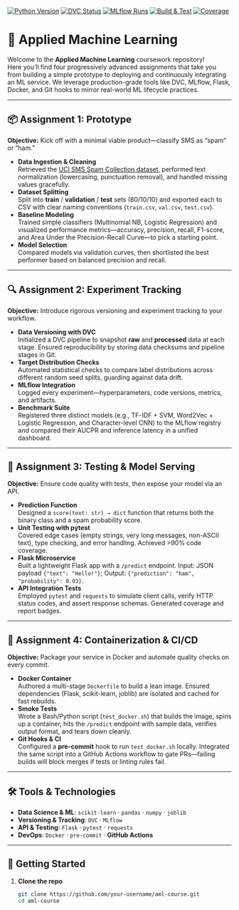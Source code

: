 <!-- Badges -->
[![Python Version](https://img.shields.io/badge/python-3.8%2B-blue)](https://www.python.org/)
[![DVC Status](https://img.shields.io/badge/dvc-pipelines-green)](https://dvc.org/)
[![MLflow Runs](https://img.shields.io/badge/mlflow-tracked-orange)](https://mlflow.org/)
[![Build & Test](https://img.shields.io/github/actions/workflow/status/your-username/aml-course/ci.yml?branch=main)](https://github.com/your-username/aml-course/actions)
[![Coverage](https://img.shields.io/badge/coverage-⛰️-yellow)](https://coveralls.io/github/your-username/aml-course)

# 📘 Applied Machine Learning

Welcome to the **Applied Machine Learning** coursework repository!  
Here you’ll find four progressively advanced assignments that take you from building a simple prototype to deploying and continuously integrating an ML service. We leverage production-grade tools like DVC, MLflow, Flask, Docker, and Git hooks to mirror real-world ML lifecycle practices.

---

## 📦 Assignment 1: Prototype

**Objective:** Kick off with a minimal viable product—classify SMS as “spam” or “ham.”

- **Data Ingestion & Cleaning**  
  Retrieved the [UCI SMS Spam Collection dataset](https://archive.ics.uci.edu/ml/datasets/sms+spam+collection), performed text normalization (lowercasing, punctuation removal), and handled missing values gracefully.  
- **Dataset Splitting**  
  Split into **train** / **validation** / **test** sets (80/10/10) and exported each to CSV with clear naming conventions (`train.csv`, `val.csv`, `test.csv`).  
- **Baseline Modeling**  
  Trained simple classifiers (Multinomial NB, Logistic Regression) and visualized performance metrics—accuracy, precision, recall, F1-score, and Area Under the Precision-Recall Curve—to pick a starting point.  
- **Model Selection**  
  Compared models via validation curves, then shortlisted the best performer based on balanced precision and recall.

---

## 🔍 Assignment 2: Experiment Tracking

**Objective:** Introduce rigorous versioning and experiment tracking to your workflow.

- **Data Versioning with DVC**  
  Initialized a DVC pipeline to snapshot **raw** and **processed** data at each stage. Ensured reproducibility by storing data checksums and pipeline stages in Git.  
- **Target Distribution Checks**  
  Automated statistical checks to compare label distributions across different random seed splits, guarding against data drift.  
- **MLflow Integration**  
  Logged every experiment—hyperparameters, code versions, metrics, and artifacts.  
- **Benchmark Suite**  
  Registered three distinct models (e.g., TF-IDF + SVM, Word2Vec + Logistic Regression, and Character-level CNN) to the MLflow registry and compared their AUCPR and inference latency in a unified dashboard.

---

## 🧪 Assignment 3: Testing & Model Serving

**Objective:** Ensure code quality with tests, then expose your model via an API.

- **Prediction Function**  
  Designed a `score(text: str) → dict` function that returns both the binary class and a spam probability score.  
- **Unit Testing with pytest**  
  Covered edge cases (empty strings, very long messages, non-ASCII text), type checking, and error handling. Achieved >90% code coverage.  
- **Flask Microservice**  
  Built a lightweight Flask app with a `/predict` endpoint. Input: JSON payload `{"text": "Hello!"}`; Output: `{"prediction": "ham", "probability": 0.03}`.  
- **API Integration Tests**  
  Employed `pytest` and `requests` to simulate client calls, verify HTTP status codes, and assert response schemas. Generated coverage and report badges.

---

## 🐳 Assignment 4: Containerization & CI/CD

**Objective:** Package your service in Docker and automate quality checks on every commit.

- **Docker Container**  
  Authored a multi-stage `Dockerfile` to build a lean image. Ensured dependencies (Flask, scikit-learn, joblib) are isolated and cached for fast rebuilds.  
- **Smoke Tests**  
  Wrote a Bash/Python script (`test_docker.sh`) that builds the image, spins up a container, hits the `/predict` endpoint with sample data, verifies output format, and tears down cleanly.  
- **Git Hooks & CI**  
  Configured a **pre-commit** hook to run `test_docker.sh` locally. Integrated the same script into a GitHub Actions workflow to gate PRs—failing builds will block merges if tests or linting rules fail.

---

## 🛠️ Tools & Technologies

- **Data Science & ML**: `scikit-learn` · `pandas` · `numpy` · `joblib`  
- **Versioning & Tracking**: `DVC` · `MLflow`  
- **API & Testing**: `Flask` · `pytest` · `requests`  
- **DevOps**: `Docker` · `pre-commit` · **GitHub Actions**

---

## 🚀 Getting Started

1. **Clone the repo**  
   ```bash
   git clone https://github.com/your-username/aml-course.git
   cd aml-course
